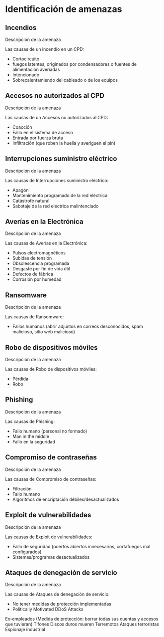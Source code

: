 # Identificación de amenazas

## Incendios

Descripción de la amenaza

Las causas de un incendio en un CPD:
- Cortocircuito
- fuegos latentes, originados por condensadores o fuentes de alimentación averiadas
- Intencionado
- Sobrecalentamiendo del cableado o de los equipos


## Accesos no autorizados al CPD

Descripción de la amenaza

Las causas de un Accesos no autorizados al CPD:

- Coacción
- Fallo en el sistema de acceso
- Entrada por fuerza bruta
- Infiltración (que roben la huella y averiguen el pin)




## Interrupciones suministro eléctrico

Descripción de la amenaza

Las causas de Interrupciones suministro eléctrico:

- Apagón
- Mantenimiento programado de la red eléctrica
- Catástrofe natural
- Sabotaje de la red eléctrica malintenciado






## Averías en la Electrónica

Descripción de la amenaza

Las causas de Averías en la Electrónica:

- Pulsos electromagnéticos
- Subidas de tensión
- Obsolescencia programada
- Desgaste por fin de vida útil
- Defectos de fábrica
- Corrosión por humedad




## Ransomware


Descripción de la amenaza

Las causas de Ransomware:

- Fallos humanos (abrir adjuntos en correos desconocidos, spam malicioso, sitio web malicioso)








## Robo de dispositivos móviles


Descripción de la amenaza

Las causas de Robo de dispositivos móviles:
- Pérdida
- Robo









## Phishing


Descripción de la amenaza

Las causas de Phishing:

- Fallo humano (personal no formado)
- Man in the middle
- Fallo en la seguridad




## Compromiso de contraseñas

Descripción de la amenaza

Las causas de Compromiso de contraseñas:

- Filtración
- Fallo humano
- Algoritmos de encriptación débiles/desactualizados














## Exploit de vulnerabilidades

Descripción de la amenaza

Las causas de Exploit de vulnerabilidades:

- Fallo de seguridad (puertos abiertos innecesarios, cortafuegos mal configurados)
- Sistemas/programas desactualizados





## Ataques de denegación de servicio

Descripción de la amenaza

Las causas de Ataques de denegación de servicio:

- No tener medidas de protección implementadas
- Politically Motivated DDoS Attacks








Ex-empleados (Medida de protección: borrar todas sus cuentas y accesos que tuvieran)
Tifones
Discos duros mueren
Terremotos
Ataques terroristas
Espionaje industrial
